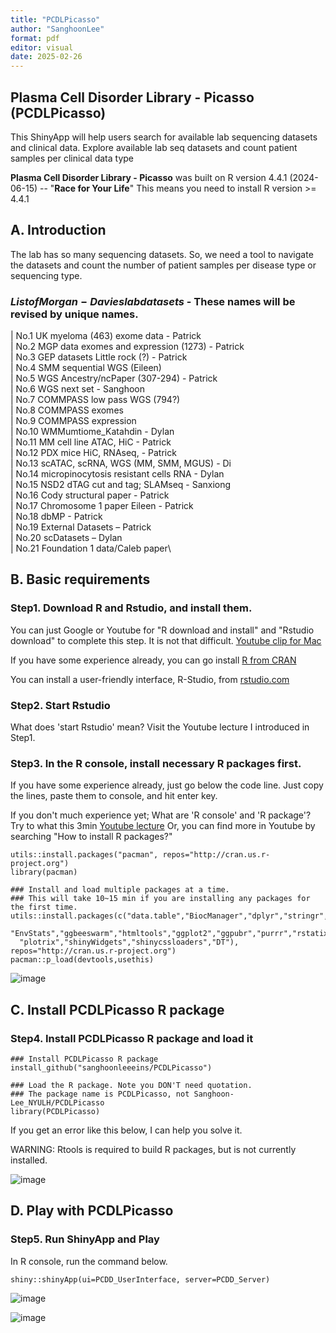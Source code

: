 ```yaml
---
title: "PCDLPicasso"
author: "SanghoonLee"
format: pdf
editor: visual
date: 2025-02-26
---
```


## Plasma Cell Disorder Library - Picasso (PCDLPicasso)

This ShinyApp will help users search for available lab sequencing datasets and clinical data. Explore available lab seq datasets and count patient samples per clinical data type

**Plasma Cell Disorder Library - Picasso** was built on R version 4.4.1 (2024-06-15) -- "**Race for Your Life**" This means you need to install R version \>= 4.4.1

## A. Introduction

The lab has so many sequencing datasets. So, we need a tool to navigate the datasets and count the number of patient samples per disease type or sequencing type.

### $List of Morgan-Davies lab datasets$ - These names will be revised by unique names.

|  No.1 UK myeloma (463) exome data - Patrick\
|  No.2 MGP data exomes and expression (1273) - Patrick\
|  No.3 GEP datasets Little rock (?) - Patrick\
|  No.4 SMM sequential WGS (Eileen)\
|  No.5 WGS Ancestry/ncPaper (307-294) - Patrick\
|  No.6 WGS next set - Sanghoon\
|  No.7 COMMPASS low pass WGS (794?)\
|  No.8 COMMPASS exomes\
|  No.9 COMMPASS expression\
|  No.10 WMMumtiome_Katahdin - Dylan\
|  No.11 MM cell line ATAC, HiC - Patrick\
|  No.12 PDX mice HiC, RNAseq, - Patrick\
|  No.13 scATAC, scRNA, WGS (MM, SMM, MGUS) - Di\
|  No.14 micropinocytosis resistant cells RNA - Dylan\
|  No.15 NSD2 dTAG cut and tag; SLAMseq - Sanxiong\
|  No.16 Cody structural paper - Patrick\
|  No.17 Chromosome 1 paper Eileen - Patrick\
|  No.18 dbMP - Patrick\
|  No.19 External Datasets – Patrick\
|  No.20 scDatasets – Dylan\
|  No.21 Foundation 1 data/Caleb paper\

## B. Basic requirements

### Step1. Download R and Rstudio, and install them.

You can just Google or Youtube for "R download and install" and "Rstudio download" to complete this step. It is not that difficult. [Youtube clip for Mac](https://www.youtube.com/watch?v=I5WIMX4LK8M)

If you have some experience already, you can go install [R from CRAN](https://cran.r-project.org/)

You can install a user-friendly interface, R-Studio, from [rstudio.com](https://www.rstudio.com/products/rstudio/download/)

### Step2. Start Rstudio

What does 'start Rstudio' mean? Visit the Youtube lecture I introduced in Step1.

### Step3. In the R console, install necessary R packages first.

If you have some experience already, just go below the code line. Just copy the lines, paste them to console, and hit enter key.

If you don't much experience yet; What are 'R console' and 'R package'? Try to what this 3min [Youtube lecture](https://www.youtube.com/watch?v=BLpbGlYzUiQ) Or, you can find more in Youtube by searching "How to install R packages?"

```{r}
utils::install.packages("pacman", repos="http://cran.us.r-project.org")
library(pacman)

### Install and load multiple packages at a time.  
### This will take 10~15 min if you are installing any packages for the first time.
utils::install.packages(c("data.table","BiocManager","dplyr","stringr","tidyverse",
  "EnvStats","ggbeeswarm","htmltools","ggplot2","ggpubr","purrr","rstatix","shiny",
  "plotrix","shinyWidgets","shinycssloaders","DT"), repos="http://cran.us.r-project.org")
pacman::p_load(devtools,usethis)
```

![image](https://github.com/user-attachments/assets/b01e6d03-491e-4a01-9eab-71c279c5c756)


## C. Install PCDLPicasso R package

### Step4. Install PCDLPicasso R package and load it

```{r}
### Install PCDLPicasso R package
install_github("sanghoonleeeins/PCDLPicasso")

### Load the R package. Note you DON'T need quotation. 
### The package name is PCDLPicasso, not Sanghoon-Lee_NYULH/PCDLPicasso
library(PCDLPicasso)
```

If you get an error like this below, I can help you solve it.

WARNING: Rtools is required to build R packages, but is not currently installed.

![image](https://github.com/user-attachments/assets/a621a1f0-aeca-4903-823f-b55abb1e0d2e)


## D. Play with PCDLPicasso

### Step5. Run ShinyApp and Play

In R console, run the command below.

```{r}
shiny::shinyApp(ui=PCDD_UserInterface, server=PCDD_Server)
```

![image](https://github.com/user-attachments/assets/f56acbba-f7df-45a0-bbc5-ade6fe580acc)

![image](https://github.com/user-attachments/assets/24e0ba4e-68ef-406c-b5d4-f23c2a721a62)
